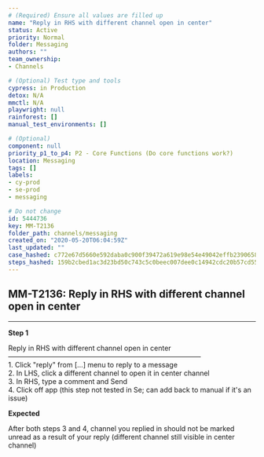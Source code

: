 ```yaml
---
# (Required) Ensure all values are filled up
name: "Reply in RHS with different channel open in center"
status: Active
priority: Normal
folder: Messaging
authors: ""
team_ownership: 
- Channels

# (Optional) Test type and tools
cypress: in Production
detox: N/A
mmctl: N/A
playwright: null
rainforest: []
manual_test_environments: []

# (Optional)
component: null
priority_p1_to_p4: P2 - Core Functions (Do core functions work?)
location: Messaging
tags: []
labels: 
- cy-prod
- se-prod
- messaging

# Do not change
id: 5444736
key: MM-T2136
folder_path: channels/messaging
created_on: "2020-05-20T06:04:59Z"
last_updated: ""
case_hashed: c772e67d5660e592daba0c900f39472a619e98e54e49042effb2390658c4fd995d0b012642c26ae02e7146400a20704f
steps_hashed: 159b2cbed1ac3d23bd50c743c5c0beec007dee0c14942cdc20b57cd55e1d7b998d20b45902e84c9ea3c91abe8427246a
---
```


## MM-T2136: Reply in RHS with different channel open in center

---

**Step 1**

Reply in RHS with different channel open in center\
————————————————————————————\
1\. Click "reply" from \[...] menu to reply to a message\
2\. In LHS, click a different channel to open it in center channel\
3\. In RHS, type a comment and Send\
4\. Click off app (this step not tested in Se; can add back to manual if it's an issue)

**Expected**

After both steps 3 and 4, channel you replied in should not be marked unread as a result of your reply (different channel still visible in center channel)
